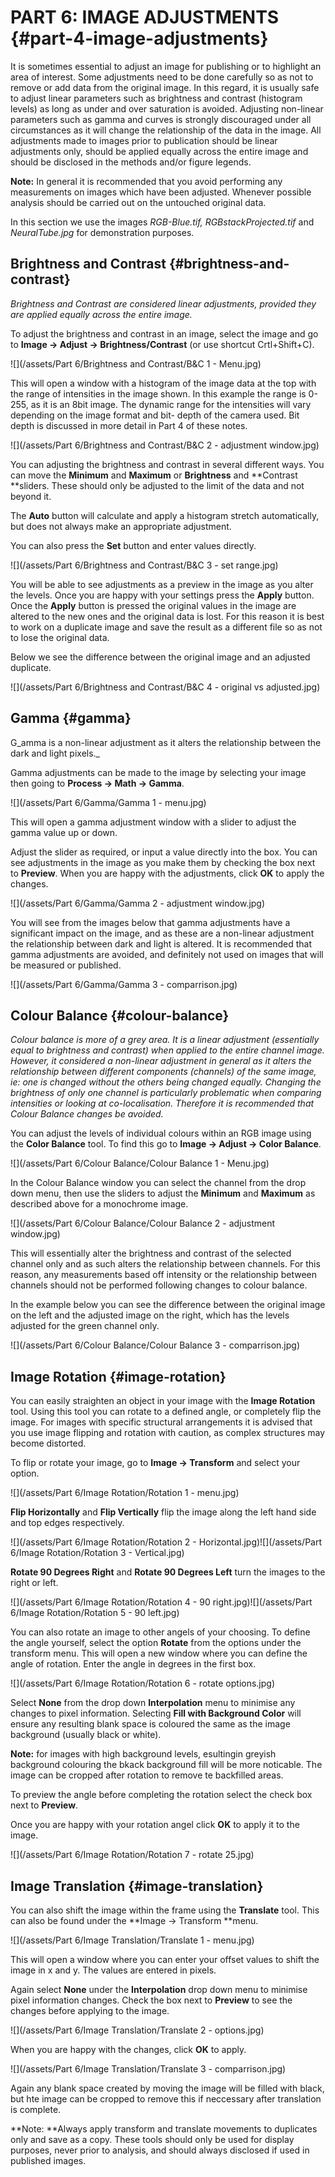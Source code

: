 # PART 6: IMAGE ADJUSTMENTS {#part-4-image-adjustments}

It is sometimes essential to adjust an image for publishing or to highlight an area of interest. Some adjustments need to be done carefully so as not to remove or add data from the original image. In this regard, it is usually safe to adjust linear parameters such as brightness and contrast \(histogram levels\) as long as under and over saturation is avoided. Adjusting non-linear parameters such as gamma and curves is strongly discouraged under all circumstances as it will change the relationship of the data in the image. All adjustments made to images prior to publication should be linear adjustments only, should be applied equally across the entire image and should be disclosed in the methods and/or figure legends.

**Note:** In general it is recommended that you avoid performing any measurements on images which have been adjusted. Whenever possible analysis should be carried out on the untouched original data.

In this section we use the images _RGB-Blue.tif, RGBstackProjected.tif_ and _NeuralTube.jpg_ for demonstration purposes.

## Brightness and Contrast {#brightness-and-contrast}

_Brightness and Contrast are considered linear adjustments, provided they are applied equally across the entire image._

To adjust the brightness and contrast in an image, select the image and go to **Image -&gt; Adjust -&gt; Brightness/Contrast** \(or use shortcut Crtl+Shift+C\).

![](/assets/Part 6/Brightness and Contrast/B&C 1 - Menu.jpg)

This will open a window with a histogram of the image data at the top with the range of intensities in the image shown. In this example the range is 0-255, as it is an 8bit image. The dynamic range for the intensities will vary depending on the image format and bit- depth of the camera used. Bit depth is discussed in more detail in Part 4 of these notes.

![](/assets/Part 6/Brightness and Contrast/B&C 2 - adjustment window.jpg)

You can adjusting the brightness and contrast in several different ways. You can move the **Minimum** and **Maximum** or **Brightness** and **Contrast **sliders. These should only be adjusted to the limit of the data and not beyond it.

The **Auto** button will calculate and apply a histogram stretch automatically, but does not always make an appropriate adjustment.

You can also press the **Set** button and enter values directly.

![](/assets/Part 6/Brightness and Contrast/B&C 3 - set range.jpg)

You will be able to see adjustments as a preview in the image as you alter the levels. Once you are happy with your settings press the **Apply** button. Once the **Apply** button is pressed the original values in the image are altered to the new ones and the original data is lost. For this reason it is best to work on a duplicate image and save the result as a different file so as not to lose the original data.

Below we see the difference between the original image and an adjusted duplicate.

![](/assets/Part 6/Brightness and Contrast/B&C 4 - original vs adjusted.jpg)

## Gamma {#gamma}

G_amma is a non-linear adjustment as it alters the relationship between the dark and light pixels._

Gamma adjustments can be made to the image by selecting your image then going to **Process -&gt; Math -&gt; Gamma**.

![](/assets/Part 6/Gamma/Gamma 1 - menu.jpg)

This will open a gamma adjustment window with a slider to adjust the gamma value up or down.

Adjust the slider as required, or input a value directly into the box. You can see adjustments in the image as you make them by checking the box next to **Preview**. When you are happy with the adjustments, click **OK** to apply the changes.

![](/assets/Part 6/Gamma/Gamma 2 - adjustment window.jpg)

You will see from the images below that gamma adjustments have a significant impact on the image, and as these are a non-linear adjustment the relationship between dark and light is altered. It is recommended that gamma adjustments are avoided, and definitely not used on images that will be measured or published.

![](/assets/Part 6/Gamma/Gamma 3 - comparrison.jpg)

## Colour Balance {#colour-balance}

_Colour balance is more of a grey area. It is a linear adjustment \(essentially equal to brightness and contrast\) when applied to the entire channel image. However, it considered a non-linear adjustment in general as it alters the relationship between different components \(channels\) of the same image, ie: one is changed without the others being changed equally. Changing the brightness of only one channel is particularly problematic when comparing intensities or looking at co-localisation. Therefore it is recommended that Colour Balance changes be avoided._

You can adjust the levels of individual colours within an RGB image using the **Color Balance** tool. To find this go to **Image -&gt; Adjust -&gt; Color Balance**.

![](/assets/Part 6/Colour Balance/Colour Balance 1 - Menu.jpg)

In the Colour Balance window you can select the channel from the drop down menu, then use the sliders to adjust the **Minimum** and **Maximum** as described above for a monochrome image.

![](/assets/Part 6/Colour Balance/Colour Balance 2 - adjustment window.jpg)

This will essentially alter the brightness and contrast of the selected channel only and as such alters the relationship between channels. For this reason, any measurements based off intensity or the relationship between channels should not be performed following changes to colour balance.

In the example below you can see the difference between the original image on the left and the adjusted image on the right, which has the levels adjusted for the green channel only.

![](/assets/Part 6/Colour Balance/Colour Balance 3 - comparrison.jpg)

## Image Rotation {#image-rotation}

You can easily straighten an object in your image with the **Image Rotation** tool. Using this tool you can rotate to a defined angle, or completely flip the image. For images with specific structural arrangements it is advised that you use image flipping and rotation with caution, as complex structures may become distorted.

To flip or rotate your image, go to **Image -&gt; Transform** and select your option.

![](/assets/Part 6/Image Rotation/Rotation 1 - menu.jpg)

**Flip Horizontally** and **Flip Vertically** flip the image along the left hand side and top edges respectively.

![](/assets/Part 6/Image Rotation/Rotation 2 - Horizontal.jpg)![](/assets/Part 6/Image Rotation/Rotation 3 - Vertical.jpg)

**Rotate 90 Degrees Right** and **Rotate 90 Degrees Left** turn the images to the right or left.

![](/assets/Part 6/Image Rotation/Rotation 4 - 90 right.jpg)![](/assets/Part 6/Image Rotation/Rotation 5 - 90 left.jpg)

You can also rotate an image to other angels of your choosing. To define the angle yourself, select the option **Rotate** from the options under the transform menu. This will open a new window where you can define the angle of rotation. Enter the angle in degrees in the first box.

![](/assets/Part 6/Image Rotation/Rotation 6 - rotate options.jpg)

Select **None** from the drop down **Interpolation** menu to minimise any changes to pixel information. Selecting **Fill with Background Color** will ensure any resulting blank space is coloured the same as the image background \(usually black or white\).

**Note:** for images with high background levels, esultingin greyish background colouring the bkack background fill will be more noticable. The image can be cropped after rotation to remove te backfilled areas.

To preview the angle before completing the rotation select the check box next to **Preview**.

Once you are happy with your rotation angel click **OK** to apply it to the image.

![](/assets/Part 6/Image Rotation/Rotation 7 - rotate 25.jpg)

## Image Translation {#image-translation}

You can also shift the image within the frame using the **Translate** tool. This can also be found under the  **Image -&gt; Transform **menu. 

![](/assets/Part 6/Image Translation/Translate 1 - menu.jpg)

This will open a window where you can enter your offset values to shift the image in x and y. The values are entered in pixels.

Again select **None** under the **Interpolation** drop down menu to minimise pixel information changes. Check the box next to **Preview** to see the changes before applying to the image. 

![](/assets/Part 6/Image Translation/Translate 2 - options.jpg)

When you are happy with the changes, click **OK** to apply.

![](/assets/Part 6/Image Translation/Translate 3 - comparrison.jpg)

Again any blank space created by moving the image will be filled with black, but hte image can be cropped to remove this if neccessary after translation is complete.

**Note: **Always apply transform and translate movements to duplicates only and save as a copy. These tools should only be used for display purposes, never prior to analysis, and should always disclosed if used in published images. 

